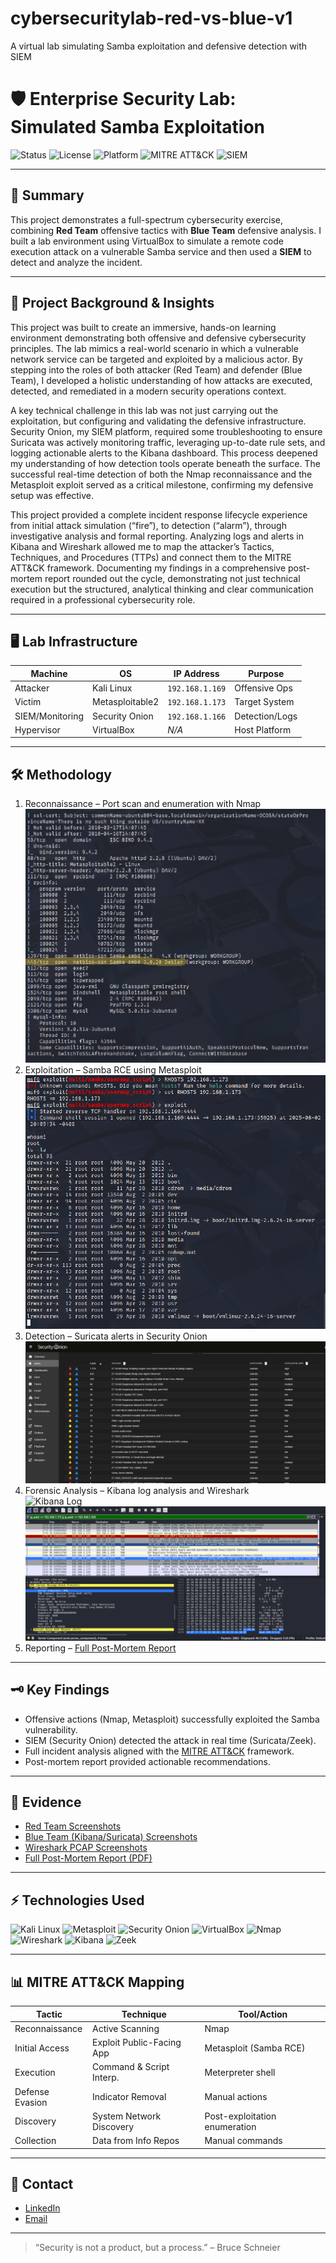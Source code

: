 # cybersecuritylab-red-vs-blue-v1
A virtual lab simulating Samba exploitation and defensive detection with SIEM
# 🛡️ Enterprise Security Lab: Simulated Samba Exploitation

![Status](https://img.shields.io/badge/Status-Completed-brightgreen?style=flat-square)
![License](https://img.shields.io/badge/License-MIT-blue.svg?style=flat-square)
![Platform](https://img.shields.io/badge/Platform-VirtualBox-lightgrey?style=flat-square)
![MITRE ATT&CK](https://img.shields.io/badge/MITRE%20ATT%26CK-Covered-blueviolet?style=flat-square)
![SIEM](https://img.shields.io/badge/SIEM-Security%20Onion-critical?style=flat-square)

---

## 📝 Summary

This project demonstrates a full-spectrum cybersecurity exercise, combining **Red Team** offensive tactics with **Blue Team** defensive analysis. I built a lab environment using VirtualBox to simulate a remote code execution attack on a vulnerable Samba service and then used a **SIEM** to detect and analyze the incident.

---

## 📖 Project Background & Insights

This project was built to create an immersive, hands-on learning environment demonstrating both offensive and defensive cybersecurity principles. The lab mimics a real-world scenario in which a vulnerable network service can be targeted and exploited by a malicious actor. By stepping into the roles of both attacker (Red Team) and defender (Blue Team), I developed a holistic understanding of how attacks are executed, detected, and remediated in a modern security operations context.

A key technical challenge in this lab was not just carrying out the exploitation, but configuring and validating the defensive infrastructure. Security Onion, my SIEM platform, required some troubleshooting to ensure Suricata was actively monitoring traffic, leveraging up-to-date rule sets, and logging actionable alerts to the Kibana dashboard. This process deepened my understanding of how detection tools operate beneath the surface. The successful real-time detection of both the Nmap reconnaissance and the Metasploit exploit served as a critical milestone, confirming my defensive setup was effective.

This project provided a complete incident response lifecycle experience from initial attack simulation (“fire”), to detection (“alarm”), through investigative analysis and formal reporting. Analyzing logs and alerts in Kibana and Wireshark allowed me to map the attacker’s Tactics, Techniques, and Procedures (TTPs) and connect them to the MITRE ATT&CK framework. Documenting my findings in a comprehensive post-mortem report rounded out the cycle, demonstrating not just technical execution but the structured, analytical thinking and clear communication required in a professional cybersecurity role.

---

## 🖥️ Lab Infrastructure

| Machine            | OS               | IP Address       | Purpose         |
|--------------------|------------------|------------------|-----------------|
| Attacker           | Kali Linux       | `192.168.1.169`  | Offensive Ops   |
| Victim             | Metasploitable2  | `192.168.1.173`  | Target System   |
| SIEM/Monitoring    | Security Onion   | `192.168.1.166`  | Detection/Logs  |
| Hypervisor         | VirtualBox       | _N/A_            | Host Platform   |

---

## 🛠️ Methodology

1. Reconnaissance – Port scan and enumeration with Nmap  
   ![Nmap Scan](screenshots/red_team/nmap_scan.png)
2. Exploitation – Samba RCE using Metasploit  
   ![Meterpreter Shell](screenshots/red_team/meterpreter_shell.png)
3. Detection – Suricata alerts in Security Onion  
   ![Suricata Alerts](screenshots/blue_team/suricata_alert.png)
4. Forensic Analysis – Kibana log analysis and Wireshark  
   ![Kibana Log](screenshots/blue_team/kibana_log.png)
   ![Wireshark PCAP](screenshots/wireshark/wireshark_pcap.png)
5. Reporting – [Full Post-Mortem Report](docs/post_mortem.pdf)

---

## 🗝️ Key Findings

- Offensive actions (Nmap, Metasploit) successfully exploited the Samba vulnerability.
- SIEM (Security Onion) detected the attack in real time (Suricata/Zeek).
- Full incident analysis aligned with the [MITRE ATT&CK](https://attack.mitre.org/) framework.
- Post-mortem report provided actionable recommendations.

---

## 📂 Evidence

- [Red Team Screenshots](screenshots/red_team/)
- [Blue Team (Kibana/Suricata) Screenshots](screenshots/blue_team/)
- [Wireshark PCAP Screenshots](screenshots/wireshark/)
- [Full Post-Mortem Report (PDF)](docs/post_mortem.pdf)

---

## ⚡ Technologies Used

![Kali Linux](https://img.shields.io/badge/Kali_Linux-557C94?logo=kalilinux&logoColor=white&style=flat)
![Metasploit](https://img.shields.io/badge/Metasploit-2E2E2E?logo=metasploit&logoColor=white&style=flat)
![Security Onion](https://img.shields.io/badge/Security_Onion-6B8E23?style=flat)
![VirtualBox](https://img.shields.io/badge/VirtualBox-183A61?logo=virtualbox&logoColor=white&style=flat)
![Nmap](https://img.shields.io/badge/Nmap-4682B4?style=flat)
![Wireshark](https://img.shields.io/badge/Wireshark-306998?logo=wireshark&logoColor=white&style=flat)
![Kibana](https://img.shields.io/badge/Kibana-005571?logo=kibana&logoColor=white&style=flat)
![Zeek](https://img.shields.io/badge/Zeek-333?style=flat)

---

## 📊 MITRE ATT&CK Mapping

| Tactic             | Technique                  | Tool/Action                     |
|--------------------|---------------------------|---------------------------------|
| Reconnaissance     | Active Scanning           | Nmap                            |
| Initial Access     | Exploit Public-Facing App | Metasploit (Samba RCE)          |
| Execution          | Command & Script Interp.  | Meterpreter shell               |
| Defense Evasion    | Indicator Removal         | Manual actions                  |
| Discovery          | System Network Discovery  | Post-exploitation enumeration   |
| Collection         | Data from Info Repos      | Manual commands                 |

---

## 📢 Contact

- [LinkedIn](https://www.linkedin.com/in/mo-alam9)
- [Email](mailto:mofhhs2018@gmail.com)

---

> “Security is not a product, but a process.” – Bruce Schneier
